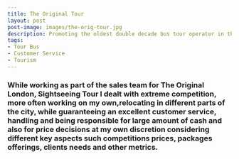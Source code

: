 ```yaml
---
title: The Original Tour
layout: post
post-image: images/the-orig-tour.jpg
description: Promoting the oldest double decade bus tour operator in the world
tags:
- Tour Bus
- Customer Service
- Tourism
---
```


### While working as part of the sales team for The Original London, Sightseeing Tour I dealt with extreme competition, more often working on my own,relocating in different parts of the city, while guaranteeing an excellent customer service, handling and being responsible for large amount of cash and also for price decisions at my own discretion considering different key aspects such competitions prices, packages offerings, clients needs and other metrics.

